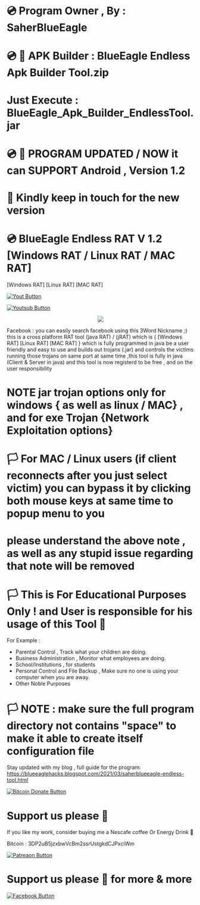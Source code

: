 # 💿 Program Owner , By : SaherBlueEagle

# 💿 📌 APK Builder : BlueEagle Endless Apk Builder Tool.zip 
# Just Execute : BlueEagle_Apk_Builder_EndlessTool.jar
# 💿 📌 PROGRAM UPDATED / NOW it can SUPPORT Android , Version 1.2


# 📌 Kindly keep in touch for the new version

# 💿 BlueEagle Endless RAT V 1.2 [Windows RAT / Linux RAT / MAC RAT] 
[Windows RAT] [Linux RAT] [MAC RAT] 


[![Yout Button](https://raw.githubusercontent.com/SaherBlueEagle/BlueEagle-Endless-RAT/main/watch_button.png)](https://www.youtube.com/watch?v=1cCsYgWCSGw)

[![Youtsub Button](https://raw.githubusercontent.com/SaherBlueEagle/BlueEagle-Endless-RAT/main/subsct.png)](https://www.youtube.com/channel/UCgl15Th67TchA296hkkWbAA?sub_confirmation=1)

<p align="center">
<img src="https://raw.githubusercontent.com/SaherBlueEagle/BlueEagle-Endless-RAT/main/wlas.png" ><br>

</p>


Facebook : you can easily search facebook using this 3Word Nickname ;) 
this is a cross platform RAT tool (java RAT) / (jRAT) which is { [Windows RAT] [Linux RAT] [MAC RAT] } which is fully programmed in java be a user friendly and easy to use and builds out trojans (.jar) and controls the victims running those trojans on same port at same time ,this tool is fully in java (Client & Server in java) and this tool is now registerd to be free , and on the user responsibility 

# NOTE jar trojan options only for windows { as well as linux / MAC} , and for exe Trojan {Network Exploitation options}

# 🏳 For MAC / Linux users (if client reconnects after you just select victim) you can bypass it by clicking both mouse keys at same time to popup menu to you


# please understand the above note , as well as any stupid issue regarding that note will be removed
# 🏳 This is For Educational Purposes Only ! and User is responsible for his usage of this Tool  🔞

For Example : 
- Parental Control , Track what your children are doing.
- Business Administration , Monitor what employees are doing.
- School/Institutions , for students
- Personal Control and File Backup , Make sure no one is using your computer when you are away.
- Other Noble Purposes
# 🏳 NOTE : make sure the full program directory not contains "space" to make it able to create itself configuration file
Stay updated with my blog , full guide for the program: 
https://blueeaglehacks.blogspot.com/2021/03/saherblueeagle-endless-tool.html

[![Bitcoin Donate Button](https://raw.githubusercontent.com/SaherBlueEagle/XPR-2020-Free/master/Bitcoin-Donate-button.png)](https://www.facebook.com/NsBleeD/posts/)
# Support us please 🥰  
If you like my work, consider buying me a Nescafe coffee Or Energy Drink 🥰 

Bitcoin : 3DP2uB5jzxbwVcBm2ssrUstgkdCJPxciWm

[![Patreaon Button](https://raw.githubusercontent.com/SaherBlueEagle/XPR-2020-Free/master/patreon_button2.png)](https://www.patreon.com/BlueEagle)
# Support us please 🥰 for more & more  



[![Facebook Button](https://raw.githubusercontent.com/SaherBlueEagle/XPR-2020-Free/master/facebook_button.png)](https://www.facebook.com/NsBleeD/posts/)
